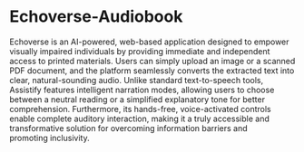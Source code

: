 # Echoverse-Audiobook
Echoverse is an AI-powered, web-based application designed to empower visually impaired individuals by providing immediate and independent access to printed materials. Users can simply upload an image or a scanned PDF document, and the platform seamlessly converts the extracted text into clear, natural-sounding audio. Unlike standard text-to-speech tools, Assistify features intelligent narration modes, allowing users to choose between a neutral reading or a simplified explanatory tone for better comprehension. Furthermore, its hands-free, voice-activated controls enable complete auditory interaction, making it a truly accessible and transformative solution for overcoming information barriers and promoting inclusivity.
